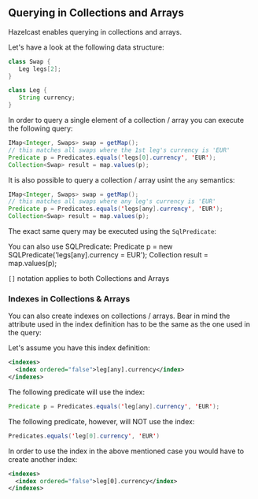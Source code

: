 
## Querying in Collections and Arrays

Hazelcast enables querying in collections and arrays.

Let's have a look at the following data structure:

```java
class Swap {
   Leg legs[2];
}

class Leg {
   String currency;
}
```

In order to query a single element of a collection / array you can execute the following query:

```java
IMap<Integer, Swaps> swap = getMap();
// this matches all swaps where the 1st leg's currency is 'EUR'
Predicate p = Predicates.equals('legs[0].currency', 'EUR');
Collection<Swap> result = map.values(p);
```

It is also possible to query a collection / array usint the `any` semantics:

```java
IMap<Integer, Swaps> swap = getMap();
// this matches all swaps where any leg's currency is 'EUR'
Predicate p = Predicates.equals('legs[any].currency', 'EUR');
Collection<Swap> result = map.values(p);
```

The exact same query may be executed using the `SqlPredicate`:

You can also use SQLPredicate:
Predicate p = new SQLPredicate('legs[any].currency = EUR');
Collection<Swap> result = map.values(p);

`[]` notation applies to both Collections and Arrays

### Indexes in Collections & Arrays

You can also create indexes on collections / arrays.
Bear in mind the attribute used in the index definition has to be the same as the one used in the query:

Let's assume you have this index definition:

```xml
<indexes>
  <index ordered="false">leg[any].currency</index>
</indexes>
```

The following predicate will use the index:

```java
Predicate p = Predicates.equals('leg[any].currency', 'EUR');
```


The following predicate, however, will NOT use the index:

```java
Predicates.equals('leg[0].currency', 'EUR')
```

In order to use the index in the above mentioned case you would have to create another index:

```xml
<indexes>
  <index ordered="false">leg[0].currency</index>
</indexes>
```